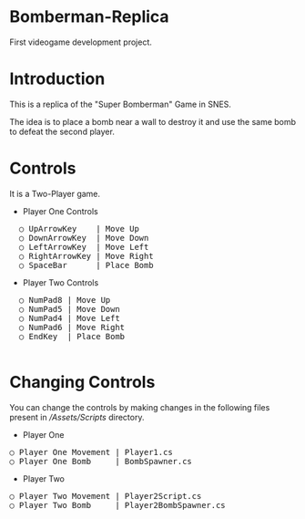 # Bomberman-Replica
First videogame development project.

# Introduction
This is a replica of the "Super Bomberman" Game in SNES.

The idea is to place a bomb near a wall to destroy it and use the same bomb to defeat the second player.

# Controls

It is a Two-Player game.

- Player One Controls
<pre>
  ○ UpArrowKey    | Move Up
  ○ DownArrowKey  | Move Down
  ○ LeftArrowKey  | Move Left
  ○ RightArrowKey | Move Right
  ○ SpaceBar      | Place Bomb
</pre>  
  
  
- Player Two Controls
<pre>
  ○ NumPad8 | Move Up
  ○ NumPad5 | Move Down
  ○ NumPad4 | Move Left
  ○ NumPad6 | Move Right
  ○ EndKey  | Place Bomb

</pre>


# Changing Controls
You can change the controls by making changes in the following files present in <i>/Assets/Scripts</i> directory.

- Player One
<pre>
○ Player One Movement | Player1.cs
○ Player One Bomb     | BombSpawner.cs
</pre>

- Player Two
<pre>
○ Player Two Movement | Player2Script.cs
○ Player Two Bomb     | Player2BombSpawner.cs
</pre>


